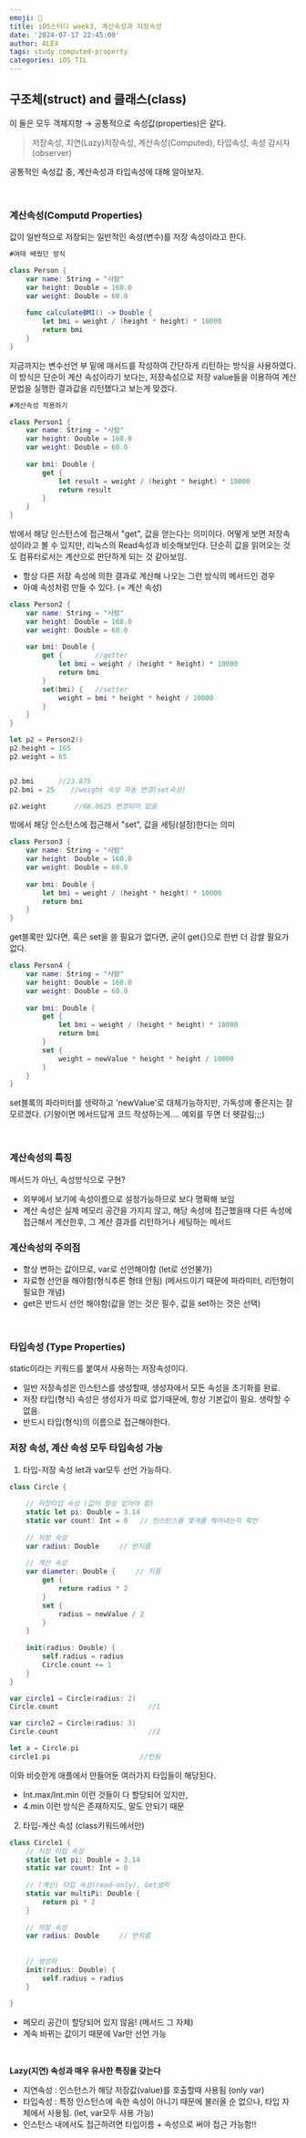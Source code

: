 ```yaml
---
emoji: 🍎
title: iOS스터디 week3, 계산속성과 저장속성
date: '2024-07-17 22:45:00'
author: ALEX
tags: study computed-property
categories: iOS TIL
---
```


## 구조체(struct) and 클래스(class)
이 둘은 모두 객체지향 → 공통적으로 속성값(properties)은 같다.
> 저장속성, 지연(Lazy)저장속성, 계산속성(Computed), 타입속성, 속성 감시자(observer)

공통적인 속성값 중, 계산속성과 타입속성에 대해 알아보자.

<br/>

### 계산속성(Computd Properties)
값이 일반적으로 저장되는 일반적인 속성(변수)를 저장 속성이라고 한다.

```swift
#여태 배웠던 방식

class Person {
    var name: String = "사람"
    var height: Double = 160.0
    var weight: Double = 60.0
    
    func calculateBMI() -> Double {
        let bmi = weight / (height * height) * 10000
        return bmi
    }
}
```
지금까지는 변수선언 부 밑에 매서드를 작성하여 간단하게 리턴하는 방식을 사용하였다. 이 방식은 단순이 계산 속성이라기 보다는, 저장속성으로 저장 value들을 이용하여 계산 문법을 실행한 결과값을 리턴했다고 보는게 맞겠다.

```Swift
#계산속성 적용하기

class Person1 {
    var name: String = "사람"
    var height: Double = 160.0
    var weight: Double = 60.0
    
    var bmi: Double {
        get {                                               
            let result = weight / (height * height) * 10000
            return result
        }
    }
}
```
밖에서 해당 인스턴스에 접근해서 "get", 값을 얻는다는 의미이다. 어떻게 보면 저장속성이라고 볼 수 있지만, 리눅스의 Read속성과 비슷해보인다. 단순히 값을 읽어오는 것도 컴퓨터로서는 계산으로 판단하게 되는 것 같아보임.

- 항상 다른 저장 속성에 의한 결과로 계산해 나오는 그런 방식의 메서드인 경우
- 아예 속성처럼 만들 수 있다. (= 계산 속성)

```swift
class Person2 {
    var name: String = "사람"
    var height: Double = 160.0
    var weight: Double = 60.0
    
    var bmi: Double {
        get {        //getter
            let bmi = weight / (height * height) * 10000
            return bmi
        }
        set(bmi) {   //setter
            weight = bmi * height * height / 10000
        }
    }
}

let p2 = Person2()
p2.height = 165 
p2.weight = 65  


p2.bmi      //23.875
p2.bmi = 25    //weight 속성 자동 변경(set속성)

p2.weight       //68.0625 변경되어 있음

```
밖에서 해당 인스턴스에 접근해서 "set", 값을 세팅(설정)한다는 의미

```swift
class Person3 {
    var name: String = "사람"
    var height: Double = 160.0
    var weight: Double = 60.0
    
    var bmi: Double {
        let bmi = weight / (height * height) * 10000
        return bmi
    }
}
```
get블록만 있다면, 혹은 set을 쓸 필요가 없다면, 굳이 get{}으로 한번 더 감쌀 필요가 없다.

```swift
class Person4 {
    var name: String = "사람"
    var height: Double = 160.0
    var weight: Double = 60.0
    
    var bmi: Double {
        get {
            let bmi = weight / (height * height) * 10000
            return bmi
        }
        set {
            weight = newValue * height * height / 10000
        }
    }
}
```
set블록의 파라미터를 생략하고 'newValue'로 대체가능하지만, 가독성에 좋은지는 잘 모르겠다. (기왕이면 메서드답게 코드 작성하는게.... 예외를 두면 더 헷갈림;;;)

<br/>

### 계산속성의 특징

메서드가 아닌, 속성방식으로 구현?
-  외부에서 보기에 속성이름으로 설정가능하므로 보다 명확해 보임
-  계산 속성은 실제 메모리 공간을 가지지 않고, 해당 속성에 접근했을때 다른 속성에 접근해서 계산한후, 그 계산 결과를 리턴하거나 세팅하는 메서드

### 계산속성의 주의점
 - 항상 변하는 값이므로, var로 선언해야함 (let로 선언불가)
 - 자료형 선언을 해야함(형식추론 형태 안됨) (메서드이기 때문에 파라미터, 리턴형이 필요한 개념)
 - get은 반드시 선언 해야함(값을 얻는 것은 필수, 값을 set하는 것은 선택)

<br/>


### 타입속성 (Type Properties)
static이라는 키워드를 붙여서 사용하는 저장속성이다.
- 일반 저장속성은 인스턴스를 생성할때, 생성자에서 모든 속성을 초기화를 완료.
- 저장 타입(형식) 속성은 생성자가 따로 없기때문에, 항상 기본값이 필요. 생략할 수 없음.
- 반드시 타입(형식)의 이름으로 접근해야한다.

### 저장 속성, 계산 속성 모두 타입속성 가능

1. 타입-저장 속성
let과 var모두 선언 가능하다.
```swift
class Circle {
    
    // 저장타입 속성 (값이 항상 있어야 함)
    static let pi: Double = 3.14
    static var count: Int = 0   // 인스턴스를 몇개를 찍어내는지 확인
    
    // 저장 속성
    var radius: Double     // 반지름
    
    // 계산 속성
    var diameter: Double {     // 지름
        get {
            return radius * 2
        }
        set {
            radius = newValue / 2
        }
    }
    
    init(radius: Double) {
        self.radius = radius
        Circle.count += 1
    }
}

var circle1 = Circle(radius: 2)
Circle.count                      //1

var circle2 = Circle(radius: 3)
Circle.count                      //2

let a = Circle.pi
circle1.pi                      //안됨
```
이와 비슷한게 애플에서 만들어둔 여러가지 타입들이 해당된다.
- Int.max/Int.min 이런 것들이 다 할당되어 있지만,
- 4.min 이런 방식은 존재하지도, 말도 안되기 때문


2. 타입-계산 속성 (class키워드에서만)
```swift
class Circle1 {
    // 저장 타입 속성
    static let pi: Double = 3.14
    static var count: Int = 0
    
    // (계산) 타입 속성(read-only), Get생략
    static var multiPi: Double {
        return pi * 2
    }
    
    // 저장 속성
    var radius: Double     // 반지름
    
    
    // 생성자
    init(radius: Double) {
        self.radius = radius
    }
    
}
```
- 메모리 공간이 할당되어 있지 않음! (메서드 그 자체)
- 계속 바뀌는 값이기 때문에 Var만 선언 가능
<br/>

**Lazy(지연) 속성과 매우 유사한 특징을 갖는다**
- 지연속성 : 인스턴스가 해당 저장값(value)를 호출할때 사용됨 (only var)
- 타입속성 : 특정 인스턴스에 속한 속성이 아니기 때문에 불러올 순 없으나, 타입 자체에서 사용됨. (let, var모두 사용 가능)
- 인스턴스 내에서도 접근하려면 타입이름 + 속성으로 써야 접근 가능함!!








```toc

```
